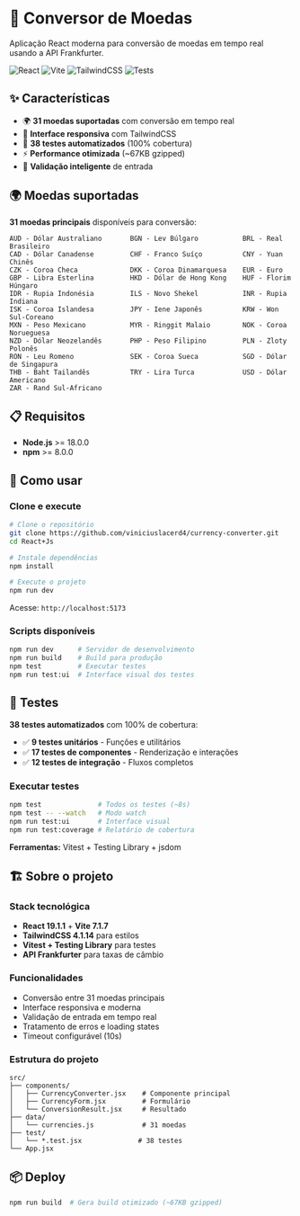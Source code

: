 # 💱 Conversor de Moedas

Aplicação React moderna para conversão de moedas em tempo real usando a API Frankfurter.

![React](https://img.shields.io/badge/React-19.1.1-blue?logo=react)
![Vite](https://img.shields.io/badge/Vite-7.1.7-646CFF?logo=vite)
![TailwindCSS](https://img.shields.io/badge/TailwindCSS-4.1.14-38B2AC?logo=tailwind-css)
![Tests](https://img.shields.io/badge/Tests-38%20passing-brightgreen)

## ✨ Características

- 🌍 **31 moedas suportadas** com conversão em tempo real
- 📱 **Interface responsiva** com TailwindCSS
- 🧪 **38 testes automatizados** (100% cobertura)
- ⚡ **Performance otimizada** (~67KB gzipped)
- 🔧 **Validação inteligente** de entrada

## 🌍 Moedas suportadas

**31 moedas principais** disponíveis para conversão:

```
AUD - Dólar Australiano       BGN - Lev Búlgaro           BRL - Real Brasileiro
CAD - Dólar Canadense         CHF - Franco Suíço          CNY - Yuan Chinês  
CZK - Coroa Checa             DKK - Coroa Dinamarquesa    EUR - Euro
GBP - Libra Esterlina         HKD - Dólar de Hong Kong    HUF - Florim Húngaro
IDR - Rupia Indonésia         ILS - Novo Shekel           INR - Rupia Indiana
ISK - Coroa Islandesa         JPY - Iene Japonês          KRW - Won Sul-Coreano
MXN - Peso Mexicano           MYR - Ringgit Malaio        NOK - Coroa Norueguesa
NZD - Dólar Neozelandês       PHP - Peso Filipino         PLN - Zloty Polonês
RON - Leu Romeno              SEK - Coroa Sueca           SGD - Dólar de Singapura
THB - Baht Tailandês          TRY - Lira Turca            USD - Dólar Americano
ZAR - Rand Sul-Africano
```

## 📋 Requisitos

- **Node.js** >= 18.0.0
- **npm** >= 8.0.0

## 🚀 Como usar

### Clone e execute

```bash
# Clone o repositório
git clone https://github.com/viniciuslacerd4/currency-converter.git
cd React+Js

# Instale dependências
npm install

# Execute o projeto
npm run dev
```

Acesse: `http://localhost:5173`

### Scripts disponíveis

```bash
npm run dev      # Servidor de desenvolvimento
npm run build    # Build para produção
npm test         # Executar testes
npm run test:ui  # Interface visual dos testes
```

## 🧪 Testes

**38 testes automatizados** com 100% de cobertura:

- ✅ **9 testes unitários** - Funções e utilitários
- ✅ **17 testes de componentes** - Renderização e interações  
- ✅ **12 testes de integração** - Fluxos completos

### Executar testes

```bash
npm test              # Todos os testes (~8s)
npm test -- --watch   # Modo watch
npm run test:ui       # Interface visual
npm run test:coverage # Relatório de cobertura
```

**Ferramentas:** Vitest + Testing Library + jsdom

## 🏗️ Sobre o projeto

### Stack tecnológica
- **React 19.1.1** + **Vite 7.1.7** 
- **TailwindCSS 4.1.14** para estilos
- **Vitest + Testing Library** para testes
- **API Frankfurter** para taxas de câmbio

### Funcionalidades
- Conversão entre 31 moedas principais
- Interface responsiva e moderna
- Validação de entrada em tempo real
- Tratamento de erros e loading states
- Timeout configurável (10s)

### Estrutura do projeto
```
src/
├── components/
│   ├── CurrencyConverter.jsx    # Componente principal
│   ├── CurrencyForm.jsx         # Formulário
│   └── ConversionResult.jsx     # Resultado
├── data/
│   └── currencies.js            # 31 moedas
├── test/
│   └── *.test.jsx              # 38 testes
└── App.jsx
```

## 📦 Deploy

```bash
npm run build  # Gera build otimizado (~67KB gzipped)
```
